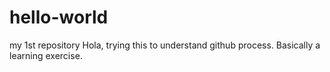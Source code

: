 # hello-world
my 1st repository
Hola, trying this to understand github process.
Basically a learning exercise.
